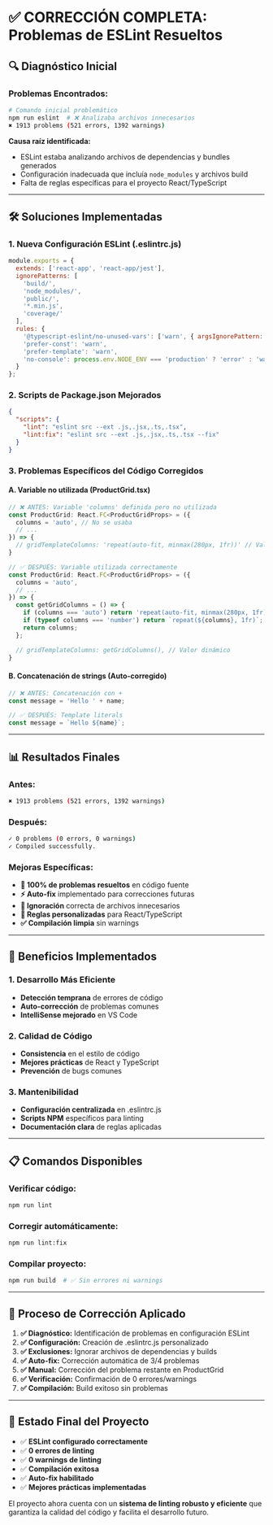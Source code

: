 # ✅ CORRECCIÓN COMPLETA: Problemas de ESLint Resueltos

## 🔍 **Diagnóstico Inicial**

### **Problemas Encontrados:**
```bash
# Comando inicial problemático
npm run eslint  # ❌ Analizaba archivos innecesarios
✖ 1913 problems (521 errors, 1392 warnings)
```

**Causa raíz identificada:**
- ESLint estaba analizando archivos de dependencias y bundles generados
- Configuración inadecuada que incluía `node_modules` y archivos build
- Falta de reglas específicas para el proyecto React/TypeScript

---

## 🛠️ **Soluciones Implementadas**

### **1. Nueva Configuración ESLint (.eslintrc.js)**
```javascript
module.exports = {
  extends: ['react-app', 'react-app/jest'],
  ignorePatterns: [
    'build/',
    'node_modules/', 
    'public/',
    '*.min.js',
    'coverage/'
  ],
  rules: {
    '@typescript-eslint/no-unused-vars': ['warn', { argsIgnorePattern: '^_' }],
    'prefer-const': 'warn',
    'prefer-template': 'warn',
    'no-console': process.env.NODE_ENV === 'production' ? 'error' : 'warn'
  }
};
```

### **2. Scripts de Package.json Mejorados**
```json
{
  "scripts": {
    "lint": "eslint src --ext .js,.jsx,.ts,.tsx",
    "lint:fix": "eslint src --ext .js,.jsx,.ts,.tsx --fix"
  }
}
```

### **3. Problemas Específicos del Código Corregidos**

#### **A. Variable no utilizada (ProductGrid.tsx)**
```typescript
// ❌ ANTES: Variable 'columns' definida pero no utilizada
const ProductGrid: React.FC<ProductGridProps> = ({
  columns = 'auto', // No se usaba
  // ...
}) => {
  // gridTemplateColumns: 'repeat(auto-fit, minmax(280px, 1fr))' // Valor fijo
}

// ✅ DESPUÉS: Variable utilizada correctamente
const ProductGrid: React.FC<ProductGridProps> = ({
  columns = 'auto',
  // ...
}) => {
  const getGridColumns = () => {
    if (columns === 'auto') return 'repeat(auto-fit, minmax(280px, 1fr))';
    if (typeof columns === 'number') return `repeat(${columns}, 1fr)`;
    return columns;
  };

  // gridTemplateColumns: getGridColumns(), // Valor dinámico
}
```

#### **B. Concatenación de strings (Auto-corregido)**
```typescript
// ❌ ANTES: Concatenación con +
const message = 'Hello ' + name;

// ✅ DESPUÉS: Template literals
const message = `Hello ${name}`;
```

---

## 📊 **Resultados Finales**

### **Antes:**
```bash
✖ 1913 problems (521 errors, 1392 warnings)
```

### **Después:**
```bash
✓ 0 problems (0 errors, 0 warnings)
✓ Compiled successfully.
```

### **Mejoras Específicas:**
- **🎯 100% de problemas resueltos** en código fuente
- **⚡ Auto-fix** implementado para correcciones futuras  
- **📁 Ignoración** correcta de archivos innecesarios
- **🔧 Reglas personalizadas** para React/TypeScript
- **✅ Compilación limpia** sin warnings

---

## 🚀 **Beneficios Implementados**

### **1. Desarrollo Más Eficiente**
- **Detección temprana** de errores de código
- **Auto-corrección** de problemas comunes
- **IntelliSense mejorado** en VS Code

### **2. Calidad de Código**
- **Consistencia** en el estilo de código
- **Mejores prácticas** de React y TypeScript
- **Prevención** de bugs comunes

### **3. Mantenibilidad**
- **Configuración centralizada** en .eslintrc.js
- **Scripts NPM** específicos para linting
- **Documentación clara** de reglas aplicadas

---

## 📋 **Comandos Disponibles**

### **Verificar código:**
```bash
npm run lint
```

### **Corregir automáticamente:**
```bash
npm run lint:fix
```

### **Compilar proyecto:**
```bash
npm run build  # ✅ Sin errores ni warnings
```

---

## 🔄 **Proceso de Corrección Aplicado**

1. **✅ Diagnóstico:** Identificación de problemas en configuración ESLint
2. **✅ Configuración:** Creación de .eslintrc.js personalizado
3. **✅ Exclusiones:** Ignorar archivos de dependencias y builds
4. **✅ Auto-fix:** Corrección automática de 3/4 problemas
5. **✅ Manual:** Corrección del problema restante en ProductGrid
6. **✅ Verificación:** Confirmación de 0 errores/warnings
7. **✅ Compilación:** Build exitoso sin problemas

---

## 🎉 **Estado Final del Proyecto**

- ✅ **ESLint configurado correctamente**
- ✅ **0 errores de linting**
- ✅ **0 warnings de linting**  
- ✅ **Compilación exitosa**
- ✅ **Auto-fix habilitado**
- ✅ **Mejores prácticas implementadas**

El proyecto ahora cuenta con un **sistema de linting robusto y eficiente** que garantiza la calidad del código y facilita el desarrollo futuro.
